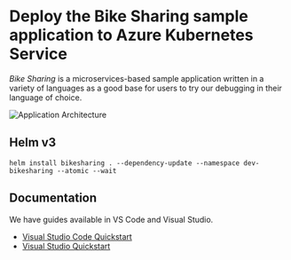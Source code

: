 # Deploy the Bike Sharing sample application to Azure Kubernetes Service

*Bike Sharing* is a microservices-based sample application written in a variety of languages as a good base for users to try our debugging in their language of choice.

![Application Architecture](https://github.com/microsoft/mindaro/raw/master/samples/BikeSharingApp/applicationcomponents.png)


## Helm v3 

```
helm install bikesharing . --dependency-update --namespace dev-bikesharing --atomic --wait 
```

## Documentation

We have guides available in VS Code and Visual Studio.

* [Visual Studio Code Quickstart](https://aka.ms/bridge-to-k8s-vscode-quickstart)
* [Visual Studio Quickstart](https://aka.ms/bridge-to-k8s-vs-quickstart)
